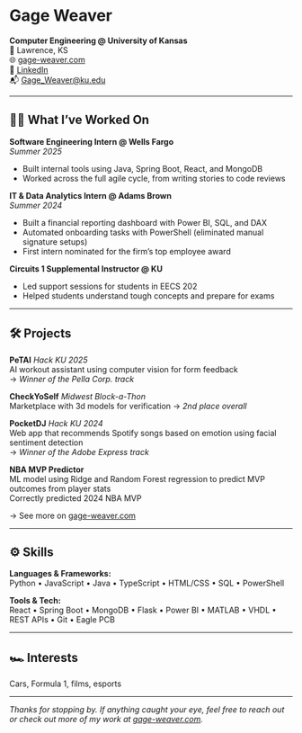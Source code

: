 # Gage Weaver

**Computer Engineering @ University of Kansas**  
📍 Lawrence, KS  
🌐 [gage-weaver.com](https://gage-weaver.com)  
🔗 [LinkedIn](https://www.linkedin.com/in/gage-weaver/)    
📬 [Gage_Weaver@ku.edu](mailto:Gage_Weaver@ku.edu)  

---

## 🧑‍🔧 What I’ve Worked On

**Software Engineering Intern @ Wells Fargo**  
*Summer 2025*  
- Built internal tools using Java, Spring Boot, React, and MongoDB  
- Worked across the full agile cycle, from writing stories to code reviews  

**IT & Data Analytics Intern @ Adams Brown**  
*Summer 2024*  
- Built a financial reporting dashboard with Power BI, SQL, and DAX  
- Automated onboarding tasks with PowerShell (eliminated manual signature setups)  
- First intern nominated for the firm’s top employee award  

**Circuits 1 Supplemental Instructor @ KU**  
- Led support sessions for students in EECS 202  
- Helped students understand tough concepts and prepare for exams  

---

## 🛠 Projects

**PeTAI**  *Hack KU 2025*  
AI workout assistant using computer vision for form feedback  
→ *Winner of the Pella Corp. track*

**CheckYoSelf**  *Midwest Block-a-Thon*  
Marketplace with 3d models for verification
→ *2nd place overall*

**PocketDJ**  *Hack KU 2024*  
Web app that recommends Spotify songs based on emotion using facial sentiment detection  
→ *Winner of the Adobe Express track*

**NBA MVP Predictor**  
ML model using Ridge and Random Forest regression to predict MVP outcomes from player stats  
Correctly predicted 2024 NBA MVP

→ See more on [gage-weaver.com](https://gage-weaver.com)

---

## ⚙️ Skills

**Languages & Frameworks:**  
Python • JavaScript • Java • TypeScript • HTML/CSS • SQL • PowerShell  

**Tools & Tech:**  
React • Spring Boot • MongoDB • Flask • Power BI • MATLAB • VHDL • REST APIs • Git • Eagle PCB  

---

## 🏎 Interests

Cars, Formula 1, films, esports

---

_Thanks for stopping by. If anything caught your eye, feel free to reach out or check out more of my work at [gage-weaver.com](https://gage-weaver.com)._  


